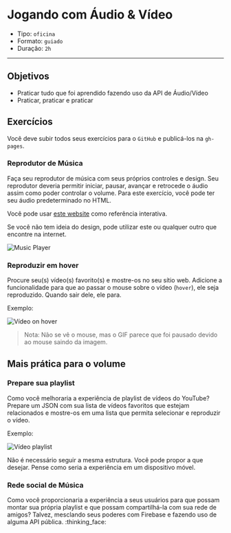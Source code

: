# Jogando com Áudio & Vídeo

- Tipo: `oficina`
- Formato: `guiado`
- Duração: `2h`

***

## Objetivos

- Praticar tudo que foi aprendido fazendo uso da API de Áudio/Vídeo
- Praticar, praticar e praticar

## Exercícios

Você deve subir todos seus exercícios para o `GitHub` e publicá-los na `gh-pages`.

### Reprodutor de Música

Faça seu reprodutor de música com seus próprios controles e design. Seu reprodutor deveria permitir iniciar, pausar, avançar e retrocede o áudio assim como poder controlar o volume. Para este exercício, você pode ter seu áudio predeterminado no HTML.

Você pode usar [este website](https://www.w3.org/2010/05/video/mediaevents.html) como referência interativa.

Se você não tem ideia do design, pode utilizar este ou qualquer outro que encontre na internet.

![Music Player](https://www.dailydot.com/wp-content/uploads/c21/27/b76687f426e12252.png)

### Reproduzir em hover

Procure seu(s) vídeo(s) favorito(s) e mostre-os no seu sítio web. Adicione a funcionalidade para que ao passar o mouse sobre o vídeo (`hover`), ele seja reproduzido. Quando sair dele, ele para.

Exemplo:

![Vídeo on hover](https://media.giphy.com/media/3o7WIKDFzrbuFJIm9G/giphy.gif)

> Nota: Não se vê o mouse, mas o GIF parece que foi pausado devido ao mouse saindo da imagem.

## Mais prática para o volume

### Prepare sua playlist

Como você melhoraria a experiência de playlist de vídeos do YouTube? Prepare um JSON com sua lista de vídeos favoritos que estejam relacionados e mostre-os em uma lista que permita selecionar e reproduzir o vídeo.

Exemplo:

![Vídeo playlist](https://img.labnol.org/di/youtube-playlist.png)

Não é necessário seguir a mesma estrutura. Você pode propor a que desejar. Pense como seria a experiência em um dispositivo móvel.

### Rede social de Música

Como você proporcionaria a experiência a seus usuários para que possam montar sua própria playlist e que possam compartilhá-la com sua rede de amigos? Talvez, mesclando seus poderes com Firebase e fazendo uso de alguma API pública. :thinking_face: